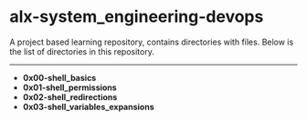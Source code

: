 # alx-system_engineering-devops
A project based learning repository, contains directories with files.
Below is the list of directories in this repository.

---

- **0x00-shell_basics**
- **0x01-shell_permissions**
- **0x02-shell_redirections**
- **0x03-shell_variables_expansions**
